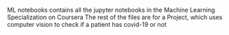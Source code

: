 ML notebooks contains all the jupyter notebooks in the Machine Learning Specialization on Coursera
The rest of the files are for a Project, which uses computer vision to check if a patient has covid-19 or not

